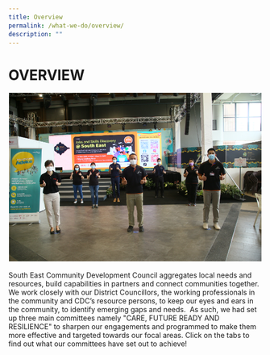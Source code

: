 ```yaml
---
title: Overview
permalink: /what-we-do/overview/
description: ""
---
```

OVERVIEW
======
![](/images/What%20We%20Do/RD3_8759%20lr.jpg)

South East Community Development Council aggregates local needs and resources, build capabilities in partners and connect communities together. We work closely with our District Councillors, the working professionals in the community and CDC’s resource persons, to keep our eyes and ears in the community, to identify emerging gaps and needs.  As such, we had set up three main committees namely "CARE, FUTURE READY AND RESILIENCE" to sharpen our engagements and programmed to make them more effective and targeted towards our focal areas. Click on the tabs to find out what our committees have set out to achieve!